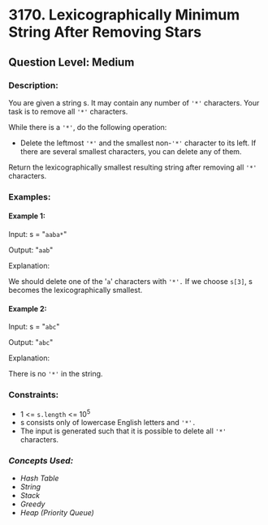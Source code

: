 # 3170. Lexicographically Minimum String After Removing Stars
## Question Level: Medium
### Description:
You are given a string s. It may contain any number of `'*'` characters. Your task is to remove all `'*'` characters.

While there is a `'*'`, do the following operation:
- Delete the leftmost `'*'` and the smallest non-`'*'` character to its left. If there are several smallest characters, you can delete any of them.

Return the lexicographically smallest resulting string after removing all `'*'` characters.

### Examples:
#### Example 1:

Input: s = "`aaba*`"

Output: "`aab`"

Explanation:

We should delete one of the '`a`' characters with `'*'.` If we choose `s[3]`, s becomes the lexicographically smallest.

#### Example 2:

Input: s = "`abc`"

Output: "`abc`"

Explanation:

There is no `'*'` in the string.


### Constraints:

- 1 <= `s.length` <= 10<sup>5</sup>
- s consists only of lowercase English letters and `'*'.`
- The input is generated such that it is possible to delete all `'*'` characters.


### <i>Concepts Used:
- Hash Table
- String
- Stack
- Greedy
- Heap (Priority Queue)</i>